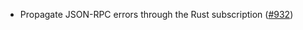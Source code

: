 - Propagate JSON-RPC errors through the Rust subscription ([#932](https://github.com/informalsystems/tendermint-rs/issues/932))
